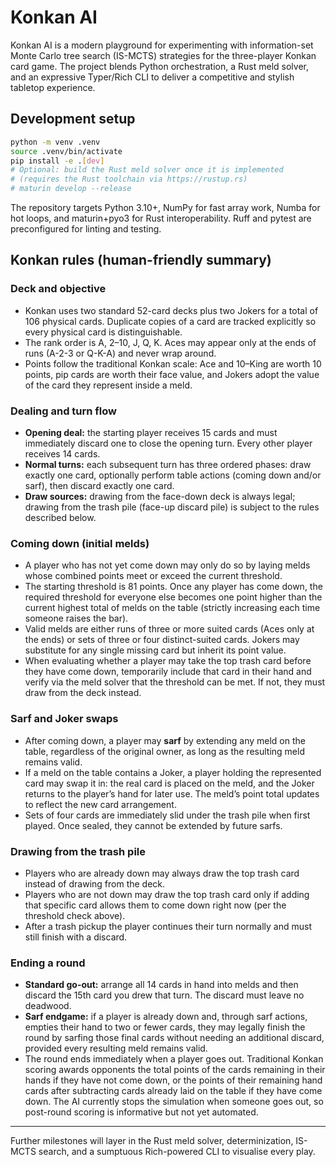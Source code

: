 # Konkan AI

Konkan AI is a modern playground for experimenting with information-set Monte Carlo tree search (IS-MCTS) strategies for the three-player Konkan card game. The project blends Python orchestration, a Rust meld solver, and an expressive Typer/Rich CLI to deliver a competitive and stylish tabletop experience.

## Development setup

```bash
python -m venv .venv
source .venv/bin/activate
pip install -e .[dev]
# Optional: build the Rust meld solver once it is implemented
# (requires the Rust toolchain via https://rustup.rs)
# maturin develop --release
```

The repository targets Python 3.10+, NumPy for fast array work, Numba for hot loops, and maturin+pyo3 for Rust interoperability. Ruff and pytest are preconfigured for linting and testing.

## Konkan rules (human-friendly summary)

### Deck and objective
- Konkan uses two standard 52-card decks plus two Jokers for a total of 106 physical cards. Duplicate copies of a card are tracked explicitly so every physical card is distinguishable.
- The rank order is A, 2–10, J, Q, K. Aces may appear only at the ends of runs (A-2-3 or Q-K-A) and never wrap around.
- Points follow the traditional Konkan scale: Ace and 10–King are worth 10 points, pip cards are worth their face value, and Jokers adopt the value of the card they represent inside a meld.

### Dealing and turn flow
- **Opening deal:** the starting player receives 15 cards and must immediately discard one to close the opening turn. Every other player receives 14 cards.
- **Normal turns:** each subsequent turn has three ordered phases: draw exactly one card, optionally perform table actions (coming down and/or sarf), then discard exactly one card.
- **Draw sources:** drawing from the face-down deck is always legal; drawing from the trash pile (face-up discard pile) is subject to the rules described below.

### Coming down (initial melds)
- A player who has not yet come down may only do so by laying melds whose combined points meet or exceed the current threshold.
- The starting threshold is 81 points. Once any player has come down, the required threshold for everyone else becomes one point higher than the current highest total of melds on the table (strictly increasing each time someone raises the bar).
- Valid melds are either runs of three or more suited cards (Aces only at the ends) or sets of three or four distinct-suited cards. Jokers may substitute for any single missing card but inherit its point value.
- When evaluating whether a player may take the top trash card before they have come down, temporarily include that card in their hand and verify via the meld solver that the threshold can be met. If not, they must draw from the deck instead.

### Sarf and Joker swaps
- After coming down, a player may **sarf** by extending any meld on the table, regardless of the original owner, as long as the resulting meld remains valid.
- If a meld on the table contains a Joker, a player holding the represented card may swap it in: the real card is placed on the meld, and the Joker returns to the player’s hand for later use. The meld’s point total updates to reflect the new card arrangement.
- Sets of four cards are immediately slid under the trash pile when first played. Once sealed, they cannot be extended by future sarfs.

### Drawing from the trash pile
- Players who are already down may always draw the top trash card instead of drawing from the deck.
- Players who are not down may draw the top trash card only if adding that specific card allows them to come down right now (per the threshold check above).
- After a trash pickup the player continues their turn normally and must still finish with a discard.

### Ending a round
- **Standard go-out:** arrange all 14 cards in hand into melds and then discard the 15th card you drew that turn. The discard must leave no deadwood.
- **Sarf endgame:** if a player is already down and, through sarf actions, empties their hand to two or fewer cards, they may legally finish the round by sarfing those final cards without needing an additional discard, provided every resulting meld remains valid.
- The round ends immediately when a player goes out. Traditional Konkan scoring awards opponents the total points of the cards remaining in their hands if they have not come down, or the points of their remaining hand cards after subtracting cards already laid on the table if they have come down. The AI currently stops the simulation when someone goes out, so post-round scoring is informative but not yet automated.

---

Further milestones will layer in the Rust meld solver, determinization, IS-MCTS search, and a sumptuous Rich-powered CLI to visualise every play.

